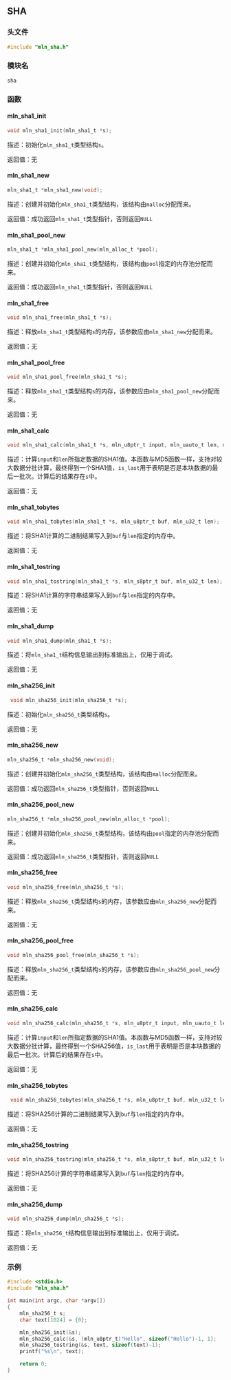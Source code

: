 ## SHA



### 头文件

```c
#include "mln_sha.h"
```



### 模块名

`sha`



### 函数



#### mln_sha1_init

```c
void mln_sha1_init(mln_sha1_t *s);
```

描述：初始化`mln_sha1_t`类型结构`s`。

返回值：无



#### mln_sha1_new

```c
mln_sha1_t *mln_sha1_new(void);
```

描述：创建并初始化`mln_sha1_t`类型结构，该结构由`malloc`分配而来。

返回值：成功返回`mln_sha1_t`类型指针，否则返回`NULL`



#### mln_sha1_pool_new

```c
mln_sha1_t *mln_sha1_pool_new(mln_alloc_t *pool);
```

描述：创建并初始化`mln_sha1_t`类型结构，该结构由`pool`指定的内存池分配而来。

返回值：成功返回`mln_sha1_t`类型指针，否则返回`NULL`



#### mln_sha1_free

```c
void mln_sha1_free(mln_sha1_t *s);
```

描述：释放`mln_sha1_t`类型结构`s`的内存，该参数应由`mln_sha1_new`分配而来。

返回值：无



#### mln_sha1_pool_free

```c
void mln_sha1_pool_free(mln_sha1_t *s);
```

描述：释放`mln_sha1_t`类型结构`s`的内存，该参数应由`mln_sha1_pool_new`分配而来。

返回值：无



#### mln_sha1_calc

```c
void mln_sha1_calc(mln_sha1_t *s, mln_u8ptr_t input, mln_uauto_t len, mln_u32_t is_last);
```

描述：计算`input`和`len`所指定数据的SHA1值。本函数与MD5函数一样，支持对较大数据分批计算，最终得到一个SHA1值，`is_last`用于表明是否是本块数据的最后一批次。计算后的结果存在`s`中。

返回值：无



#### mln_sha1_tobytes

```c
void mln_sha1_tobytes(mln_sha1_t *s, mln_u8ptr_t buf, mln_u32_t len);
```

描述：将SHA1计算的二进制结果写入到`buf`与`len`指定的内存中。

返回值：无



#### mln_sha1_tostring

```c
void mln_sha1_tostring(mln_sha1_t *s, mln_s8ptr_t buf, mln_u32_t len);
```

描述：将SHA1计算的字符串结果写入到`buf`与`len`指定的内存中。

返回值：无



#### mln_sha1_dump

```c
void mln_sha1_dump(mln_sha1_t *s);
```

描述：将`mln_sha1_t`结构信息输出到标准输出上，仅用于调试。

返回值：无



#### mln_sha256_init

```c
 void mln_sha256_init(mln_sha256_t *s);
```

描述：初始化`mln_sha256_t`类型结构`s`。

返回值：无



#### mln_sha256_new

```c
mln_sha256_t *mln_sha256_new(void);
```

描述：创建并初始化`mln_sha256_t`类型结构，该结构由`malloc`分配而来。

返回值：成功返回`mln_sha256_t`类型指针，否则返回`NULL`



#### mln_sha256_pool_new

```c
mln_sha256_t *mln_sha256_pool_new(mln_alloc_t *pool);
```

描述：创建并初始化`mln_sha256_t`类型结构，该结构由`pool`指定的内存池分配而来。

返回值：成功返回`mln_sha256_t`类型指针，否则返回`NULL`



#### mln_sha256_free

```c
void mln_sha256_free(mln_sha256_t *s);
```

描述：释放`mln_sha256_t`类型结构`s`的内存，该参数应由`mln_sha256_new`分配而来。

返回值：无



#### mln_sha256_pool_free

```c
void mln_sha256_pool_free(mln_sha256_t *s);
```

描述：释放`mln_sha256_t`类型结构`s`的内存，该参数应由`mln_sha256_pool_new`分配而来。

返回值：无



#### mln_sha256_calc

```c
void mln_sha256_calc(mln_sha256_t *s, mln_u8ptr_t input, mln_uauto_t len, mln_u32_t is_last);
```

描述：计算`input`和`len`所指定数据的SHA1值。本函数与MD5函数一样，支持对较大数据分批计算，最终得到一个SHA256值，`is_last`用于表明是否是本块数据的最后一批次。计算后的结果存在`s`中。

返回值：无



#### mln_sha256_tobytes

```c
 void mln_sha256_tobytes(mln_sha256_t *s, mln_u8ptr_t buf, mln_u32_t len);
```

描述：将SHA256计算的二进制结果写入到`buf`与`len`指定的内存中。

返回值：无



#### mln_sha256_tostring

```c
void mln_sha256_tostring(mln_sha256_t *s, mln_s8ptr_t buf, mln_u32_t len);
```

描述：将SHA256计算的字符串结果写入到`buf`与`len`指定的内存中。

返回值：无



#### mln_sha256_dump

```c
void mln_sha256_dump(mln_sha256_t *s);
```

描述：将`mln_sha256_t`结构信息输出到标准输出上，仅用于调试。

返回值：无



### 示例

```c
#include <stdio.h>
#include "mln_sha.h"

int main(int argc, char *argv[])
{
    mln_sha256_t s;
    char text[1024] = {0};

    mln_sha256_init(&s);
    mln_sha256_calc(&s, (mln_u8ptr_t)"Hello", sizeof("Hello")-1, 1);
    mln_sha256_tostring(&s, text, sizeof(text)-1);
    printf("%s\n", text);

    return 0;
}
```

